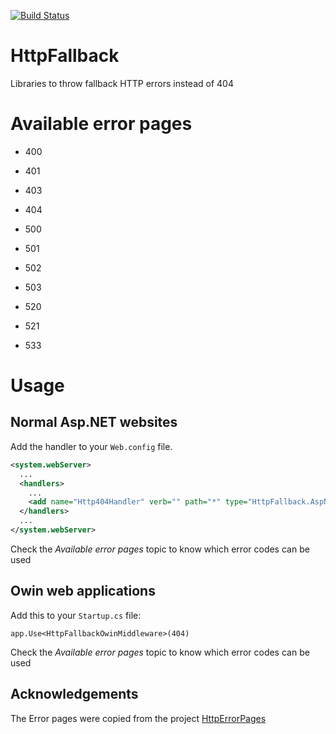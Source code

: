 [![Build Status](https://travis-ci.org/mniak/HttpFallback.svg?branch=master)](https://travis-ci.org/mniak/HttpFallback)
# HttpFallback
Libraries to throw fallback HTTP errors instead of 404

# Available error pages

- 400
- 401
- 403
- 404

- 500
- 501
- 502
- 503
- 520
- 521
- 533

# Usage

## Normal Asp.NET websites

Add the handler to your `Web.config` file.
```xml
<system.webServer>
  ...
  <handlers>
    ...
    <add name="Http404Handler" verb="" path="*" type="HttpFallback.AspNet.Http404Handler, HttpFallback.AspNet" />
  </handlers>
  ...
</system.webServer>
```
Check the *Available error pages* topic to know which error codes can be used


## Owin web applications
Add this to your `Startup.cs` file:
```
app.Use<HttpFallbackOwinMiddleware>(404)
```

Check the *Available error pages* topic to know which error codes can be used

## Acknowledgements
The Error pages were copied from the project [HttpErrorPages](https://github.com/AndiDittrich/HttpErrorPages)
